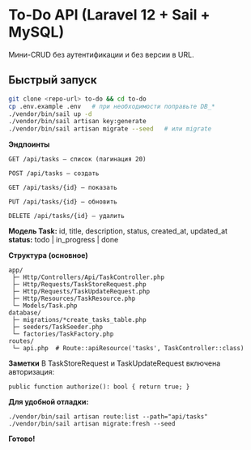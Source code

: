 # To-Do API (Laravel 12 + Sail + MySQL)

Мини-CRUD без аутентификации и без версии в URL.

## Быстрый запуск
```bash
git clone <repo-url> to-do && cd to-do
cp .env.example .env   # при необходимости поправьте DB_*
./vendor/bin/sail up -d
./vendor/bin/sail artisan key:generate
./vendor/bin/sail artisan migrate --seed   # или migrate
```

**Эндпоинты**
```
GET /api/tasks — список (пагинация 20)

POST /api/tasks — создать

GET /api/tasks/{id} — показать

PUT /api/tasks/{id} — обновить

DELETE /api/tasks/{id} — удалить
```
**Модель Task:** id, title, description, status, created_at, updated_at <br>
**status:** todo | in_progress | done

**Структура (основное)**
```
app/
 ├─ Http/Controllers/Api/TaskController.php
 ├─ Http/Requests/TaskStoreRequest.php
 ├─ Http/Requests/TaskUpdateRequest.php
 ├─ Http/Resources/TaskResource.php
 └─ Models/Task.php
database/
 ├─ migrations/*create_tasks_table.php
 ├─ seeders/TaskSeeder.php
 └─ factories/TaskFactory.php
routes/
 └─ api.php  # Route::apiResource('tasks', TaskController::class)
```
**Заметки**
В TaskStoreRequest и TaskUpdateRequest включена авторизация:
```
public function authorize(): bool { return true; }
```
**Для удобной отладки:**
```
./vendor/bin/sail artisan route:list --path="api/tasks"
./vendor/bin/sail artisan migrate:fresh --seed
```

**Готово!**
